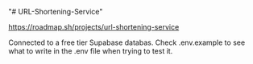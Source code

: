 "# URL-Shortening-Service" 

https://roadmap.sh/projects/url-shortening-service

Connected to a free tier Supabase databas.
Check .env.example to see what to write in the .env file when trying to test it.
